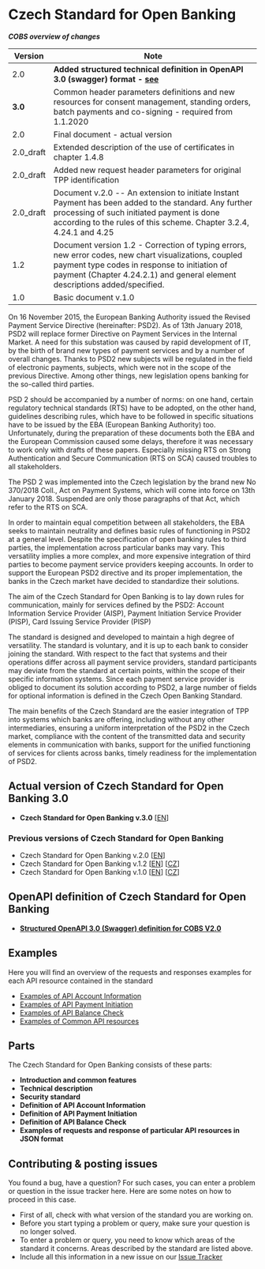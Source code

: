 # Czech Standard for Open Banking

**_COBS overview of changes_**

Version | Note
------- | ----
2.0 | **Added structured technical definition in OpenAPI 3.0 (swagger) format - [see](swagger/)**
**3.0** | Common header parameters definitions and new resources for consent management, standing orders, batch payments and co-signing - required from 1.1.2020
2.0 | Final document - actual version
2.0_draft | Extended description of the use of certificates in chapter 1.4.8
2.0_draft | Added new request header parameters for original TPP identification
2.0_draft | Document v.2.0 -- An extension to initiate Instant Payment has been added to the standard. Any further processing of such initiated payment is done according to the rules of this scheme. Chapter 3.2.4, 4.24.1 and 4.25
1.2 | Document version 1.2 - Correction of typing errors, new error codes, new chart visualizations, coupled payment type codes in response to initiation of payment (Chapter 4.24.2.1) and general element descriptions added/specified.
1.0 | Basic document v.1.0


On 16 November 2015, the European Banking Authority issued the Revised Payment Service Directive (hereinafter: PSD2). As of 13th January 2018, PSD2 will replace former Directive on Payment Services in the Internal Market. A need for this substation was caused by rapid development of IT, by the birth of brand new types of payment services and by a number of overall changes. Thanks to PSD2 new subjects will be regulated in the field of electronic payments, subjects, which were not in the scope of the previous Directive. Among other things, new legislation opens banking for the so-called third parties.

PSD 2 should be accompanied by a number of norms: on one hand, certain regulatory technical standards (RTS) have to be adopted, on the other hand, guidelines describing rules, which have to be followed in specific situations have to be issued by the EBA (European Banking Authority) too. Unfortunately, during the preparation of these documents both the EBA and the European Commission caused some delays, therefore it was necessary to work only with drafts of these papers. Especially missing RTS on Strong Authentication and Secure Communication (RTS on SCA) caused troubles to all stakeholders.

The PSD 2 was implemented into the Czech legislation by the brand new No 370/2018 Coll., Act on Payment Systems, which will come into force on 13th January 2018. Suspended are only those paragraphs of that Act, which refer to the RTS on SCA.

In order to maintain equal competition between all stakeholders, the EBA seeks to maintain neutrality and defines basic rules of functioning in PSD2 at a general level. Despite the specification of open banking rules to third parties, the implementation across particular banks may vary. This versatility implies a more complex, and more expensive integration of third parties to become payment service providers keeping accounts. In order to support the European PSD2 directive and its proper implementation, the banks in the Czech market have decided to standardize their solutions.

The aim of the Czech Standard for Open Banking is to lay down rules for communication, mainly for services defined by the PSD2: Account Information Service Provider (AISP), Payment Initiation Service Provider (PISP), Card Issuing Service Provider (PISP)

The standard is designed and developed to maintain a high degree of versatility. The standard is voluntary, and it is up to each bank to consider joining the standard. With respect to the fact that systems and their operations differ across all payment service providers, standard participants may deviate from the standard at certain points, within the scope of their specific information systems. Since each payment service provider is obliged to document its solution according to PSD2, a large number of fields for optional information is defined in the Czech Open Banking Standard.

The main benefits of the Czech Standard are the easier integration of TPP into systems which banks are offering, including without any other intermediaries, ensuring a uniform interpretation of the PSD2 in the Czech market, compliance with the content of the transmitted data and security elements in communication with banks, support for the unified functioning of services for clients across banks, timely readiness for the implementation of PSD2.

## Actual version of Czech Standard for Open Banking 3.0

  * **Czech Standard for Open Banking v.3.0** [[EN](versions/v.3.0/CzechOpenBankingStandard_EN_3.0.pdf)]

  ### Previous versions of Czech Standard for Open Banking

  * Czech Standard for Open Banking v.2.0 [[EN](versions/v.2.0/CzechOpenBankingStandard_CZ_2.0.pdf)]
  * Czech Standard for Open Banking v.1.2 [[EN](versions/v.1.2/CzechOpenBankingStandard_EN_1.2.pdf)] [[CZ](versions/v.1.2/CzechOpenBankingStandard_CZ_1.2.pdf)]
  * Czech Standard for Open Banking v.1.0 [[EN](versions/v.1.0/CzechOpenBankingStandard_EN_1.0.pdf)] [[CZ](versions/v.1.0/CzechOpenBankingStandard_CZ_1.0.pdf)]

## OpenAPI definition of Czech Standard for Open Banking

  * **[Structured OpenAPI 3.0 (Swagger) definition for COBS V2.0](swagger/)**

## Examples 
Here you will find an overview of the requests and responses examples for each API resource contained in the standard

* [Examples of API Account Information](examples/JSON/AISP)
* [Examples of API Payment Initiation](examples/JSON/PISP)
* [Examples of API Balance Check](examples/JSON/PIISP)
* [Examples of Common API resources](examples/JSON/Common)

## Parts

The Czech Standard for Open Banking consists of these parts:

* **Introduction and common features**
* **Technical description**
* **Security standard**
* **Definition of API Account Information**
* **Definition of API Payment Initiation**
* **Definition of API Balance Check**
* **Examples of requests and response of particular API resources in JSON format**

## Contributing & posting issues
You found a bug, have a question? For such cases, you can enter a problem or question in the issue tracker here. Here are some notes on how to proceed in this case.

* First of all, check with what version of the standard you are working on.
* Before you start typing a problem or query, make sure your question is no longer solved.
* To enter a problem or query, you need to know which areas of the standard it concerns. Areas described by the standard are listed above.
* Include all this information in a new issue on our [Issue Tracker](https://github.com/Czech-BA/COBS/issues)